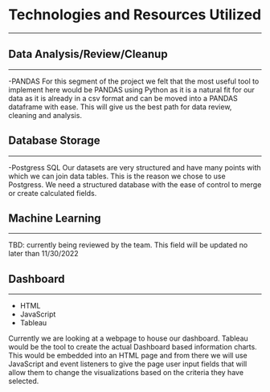 # Technologies and Resources Utilized
_______________________



## Data Analysis/Review/Cleanup
_______________________________

-PANDAS
For this segment of the project we felt that the most useful tool to implement here would be PANDAS using Python as it is a natural fit for our data as it is already in a csv format and can be moved into a PANDAS dataframe with ease. This will give us the best path for data review, cleaning and analysis.



## Database Storage
___________________

-Postgress SQL
Our datasets are very structured and have many points with which we can join data tables. This is the reason we chose to use Postgress. We need a structured database with the ease of control to merge or create calculated fields. 



## Machine Learning
___________________

TBD: currently being reviewed by the team. This field will be updated no later than 11/30/2022



## Dashboard
____________

- HTML
- JavaScript
- Tableau

Currently we are looking at a webpage to house our dashboard. Tableau would be the tool to create the actual Dashboard based information charts. This would be embedded into an HTML page and from there we will use JavaScript and event listeners to give the page user input fields that will allow them to change the visualizations based on the criteria they have selected.
